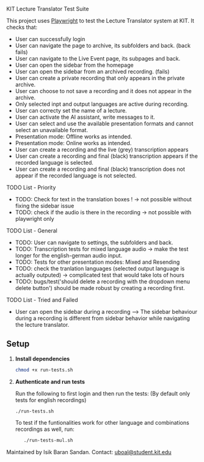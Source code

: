 KIT Lecture Translator Test Suite

This project uses [Playwright](https://playwright.dev/) to test the Lecture Translator system at KIT. It checks that:

- User can successfully login
- User can navigate the page to archive, its subfolders and back. (back fails)
- User can navigate to the Live Event page, its subpages and back.
- User can open the sidebar from the homepage
- User can open the sidebar from an archived recording. (fails)
- User can create a private recording that only appears in the private archive.
- User can choose to not save a recording and it does not appear in the archive.
- Only selected inpt and output languages are active during recording.
- User can correcty set the name of a lecture.
- User can activate the AI assistant, write messages to it.
- User can select and use the available presentation formats and cannot select an unavailable format.
- Presentation mode: Offline works as intended.
- Presentation mode: Online works as intended.
- User can create a recording and the live (grey) transcription appears
- User can create a recording and final (black) transcription appears if the recorded language is selected.
- User can create a recording and final (black) transcription does not appear if the recorded language is not selected.

TODO List - Priority
- TODO: Check for text in the translation boxes ! -> not possible without fixing the sidebar issue
- TODO: check if the audio is there in the recording -> not possible with playwright only

TODO List - General
- TODO: User can navigate to settings, the subfolders and back.
- TODO: Transcription tests for mixed language audio -> make the test longer for the english-german audio input.
- TODO: Tests for other presentation modes: Mixed and Resending
- TODO: check the tranlation languages (selected output language is actually outputed) -> complicated test that would take lots of hours
- TODO: bugs/test('should delete a recording with the dropdown menu delete button')  should be made robust by creating a recording first.
  

TODO List - Tried and Failed
- User can open the sidebar during a recording --> The sidebar behaviour during a recording is different from sidebar behavior while navigating the lecture translator.


## Setup

1. **Install dependencies** 
   ```bash
   chmod +x run-tests.sh


2. **Authenticate and run tests**
   
    Run the following to first login and then run the tests:
    (By default only tests for english recordings)

       ./run-tests.sh

   To test if the funtionalities work for other language and combinations recordings as well, run:
   ```bash
      ./run-tests-mul.sh


Maintained by Isik Baran Sandan. Contact: uboal@student.kit.edu
